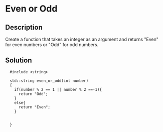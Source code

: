 # Even or Odd

## Description
Create a function that takes an integer as an argument and returns "Even" for even numbers or "Odd" for odd numbers.


## Solution
      #include <string>
      
      std::string even_or_odd(int number) 
      {
        if(number % 2 == 1 || number % 2 ==-1){
          return "Odd";
        }
        else{
          return "Even";
        }
      
        
      }
